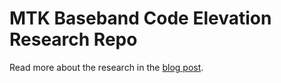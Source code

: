 # MTK Baseband Code Elevation Research Repo

Read more about the research in the [blog post](https://comsecuris.com/blog/posts/path_of_least_resistance/).
